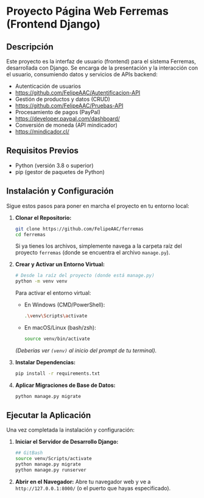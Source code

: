 # Proyecto Página Web Ferremas (Frontend Django)

## Descripción

Este proyecto es la interfaz de usuario (frontend) para el sistema Ferremas, desarrollada con Django. Se encarga de la presentación y la interacción con el usuario, consumiendo datos y servicios de APIs backend:

* Autenticación de usuarios
* https://github.com/FelipeAAC/Autentificacion-API
* Gestión de productos y datos (CRUD)
* https://github.com/FelipeAAC/Pruebas-API
* Procesamiento de pagos (PayPal)
* https://developer.paypal.com/dashboard/
* Conversión de moneda (API mindicador)
* https://mindicador.cl/

## Requisitos Previos

* Python (versión 3.8 o superior)
* pip (gestor de paquetes de Python)

## Instalación y Configuración

Sigue estos pasos para poner en marcha el proyecto en tu entorno local:

1.  **Clonar el Repositorio:**

    ```bash
    git clone https://github.com/FelipeAAC/ferremas
    cd ferremas
    ```
    Si ya tienes los archivos, simplemente navega a la carpeta raíz del proyecto `ferremas` (donde se encuentra el archivo `manage.py`).

2.  **Crear y Activar un Entorno Virtual:**

    ```bash
    # Desde la raíz del proyecto (donde está manage.py)
    python -m venv venv
    ```
    Para activar el entorno virtual:
    * En Windows (CMD/PowerShell):
        ```bash
        .\venv\Scripts\activate
        ```
    * En macOS/Linux (bash/zsh):
        ```bash
        source venv/bin/activate
        ```
    *(Deberías ver `(venv)` al inicio del prompt de tu terminal).*

3.  **Instalar Dependencias:**

    ```bash
    pip install -r requirements.txt
    ```

4.  **Aplicar Migraciones de Base de Datos:**

    ```bash
    python manage.py migrate
    ```

## Ejecutar la Aplicación

Una vez completada la instalación y configuración:

1.  **Iniciar el Servidor de Desarrollo Django:**
    ```bash
    ## GitBash
    source venv/Scripts/activate
    python manage.py migrate
    python manage.py runserver
    ```

2.  **Abrir en el Navegador:**
    Abre tu navegador web y ve a `http://127.0.0.1:8000/` (o el puerto que hayas especificado).
